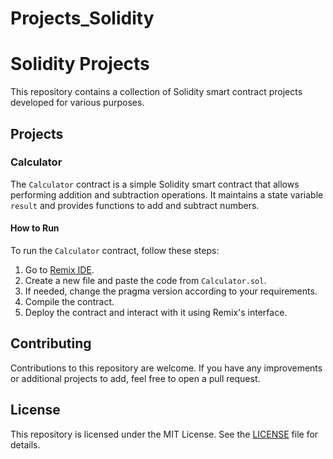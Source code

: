 # Projects_Solidity
# Solidity Projects

This repository contains a collection of Solidity smart contract projects developed for various purposes.

## Projects

### Calculator

The `Calculator` contract is a simple Solidity smart contract that allows performing addition and subtraction operations. It maintains a state variable `result` and provides functions to add and subtract numbers.

#### How to Run

To run the `Calculator` contract, follow these steps:

1. Go to [Remix IDE](https://remix.ethereum.org/).
2. Create a new file and paste the code from `Calculator.sol`.
3. If needed, change the pragma version according to your requirements.
4. Compile the contract.
5. Deploy the contract and interact with it using Remix's interface.

## Contributing

Contributions to this repository are welcome. If you have any improvements or additional projects to add, feel free to open a pull request.

## License

This repository is licensed under the MIT License. See the [LICENSE](LICENSE) file for details.

